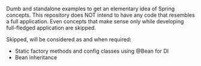 Dumb and standalone examples to get an elementary idea of Spring concepts.
This repository does NOT intend to have any code that resembles a full application. Even concepts that make sense only
while developing full-fledged application are skipped.



Skipped, will be considered as and when required:
- Static factory methods and config classes using @Bean for DI
- Bean inheritance